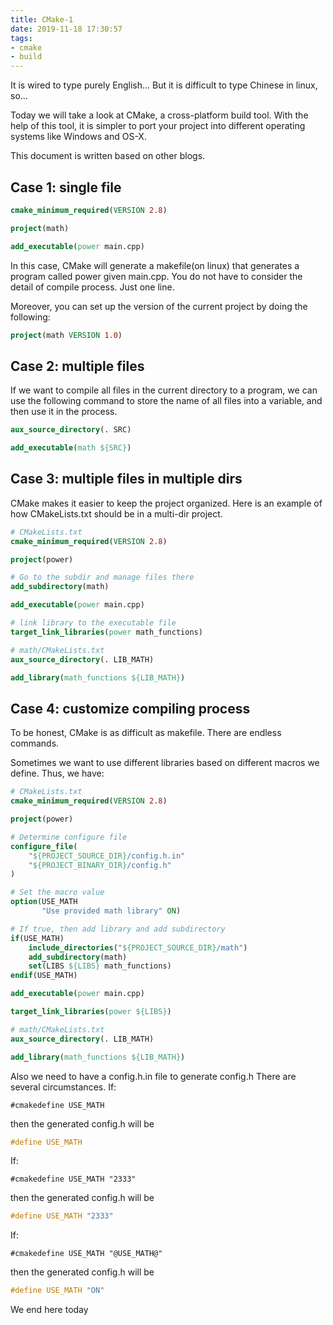 ```yaml
---
title: CMake-1
date: 2019-11-18 17:30:57
tags:
- cmake
- build
---
```


It is wired to type purely English...
But it is difficult to type Chinese in linux, so...

Today we will take a look at CMake, a cross-platform build tool.
With the help of this tool, it is simpler to port your project into different operating systems like Windows and OS-X.

<!--more-->

This document is written based on other blogs.

## Case 1: single file

```cmake
cmake_minimum_required(VERSION 2.8)

project(math)

add_executable(power main.cpp)
```

In this case, CMake will generate a makefile(on linux) that generates a program called power given main.cpp. You do not have to consider the detail of compile process. Just one line.

Moreover, you can set up the version of the current project by doing the following:

```cmake
project(math VERSION 1.0)
```

## Case 2: multiple files

If we want to compile all files in the current directory to a program, we can use the following command to store the name of all files into a variable, and then use it in the process.

```cmake
aux_source_directory(. SRC)

add_executable(math ${SRC})
```

## Case 3: multiple files in multiple dirs

CMake makes it easier to keep the project organized.
Here is an example of how CMakeLists.txt should be in a multi-dir project.

```cmake
# CMakeLists.txt
cmake_minimum_required(VERSION 2.8)

project(power)

# Go to the subdir and manage files there
add_subdirectory(math)

add_executable(power main.cpp)

# link library to the executable file
target_link_libraries(power math_functions)
```

```cmake
# math/CMakeLists.txt
aux_source_directory(. LIB_MATH)

add_library(math_functions ${LIB_MATH})
```

## Case 4: customize compiling process

To be honest, CMake is as difficult as makefile. There are endless commands.

Sometimes we want to use different libraries based on different macros we define. Thus, we have:

```cmake
# CMakeLists.txt
cmake_minimum_required(VERSION 2.8)

project(power)

# Determine configure file
configure_file(
    "${PROJECT_SOURCE_DIR}/config.h.in"
    "${PROJECT_BINARY_DIR}/config.h"
)

# Set the macro value
option(USE_MATH
       "Use provided math library" ON)

# If true, then add library and add subdirectory
if(USE_MATH)
    include_directories("${PROJECT_SOURCE_DIR}/math")
    add_subdirectory(math)
    set(LIBS ${LIBS} math_functions)
endif(USE_MATH)

add_executable(power main.cpp)

target_link_libraries(power ${LIBS})
```

```cmake
# math/CMakeLists.txt
aux_source_directory(. LIB_MATH)

add_library(math_functions ${LIB_MATH})
```

Also we need to have a config.h.in file to generate config.h
There are several circumstances.
If:

```in
#cmakedefine USE_MATH
```

then the generated config.h will be

```c++
#define USE_MATH
```

If:

```in
#cmakedefine USE_MATH "2333"
```

then the generated config.h will be

```c++
#define USE_MATH "2333"
```

If:

```in
#cmakedefine USE_MATH "@USE_MATH@"
```

then the generated config.h will be

```c++
#define USE_MATH "ON"
```

We end here today